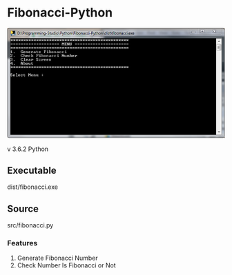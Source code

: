 # Fibonacci-Python

<img src="https://raw.githubusercontent.com/lamhotsimamora/Fibonacci-Python/master/screenshoot.png"></img>

v 3.6.2 Python


##  Executable
dist/fibonacci.exe

##  Source
src/fibonacci.py



### Features
1. Generate Fibonacci Number
2. Check Number Is Fibonacci or Not 
